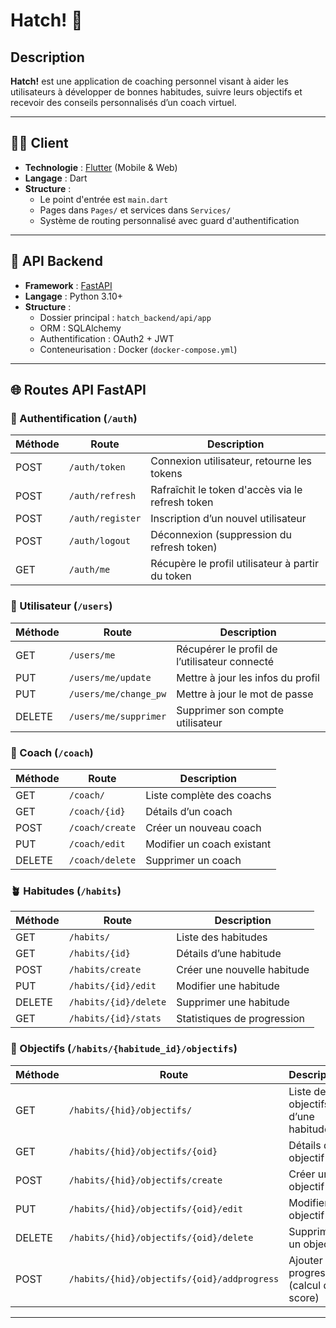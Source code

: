 # Hatch! 🐣

## Description
**Hatch!** est une application de coaching personnel visant à aider les utilisateurs à développer de bonnes habitudes, suivre leurs objectifs et recevoir des conseils personnalisés d’un coach virtuel.

---

## 🧑‍💻 Client

- **Technologie** : [Flutter](https://flutter.dev/) (Mobile & Web)
- **Langage** : Dart
- **Structure** :
  - Le point d'entrée est `main.dart`
  - Pages dans `Pages/` et services dans `Services/`
  - Système de routing personnalisé avec guard d'authentification

---

## 🧠 API Backend

- **Framework** : [FastAPI](https://fastapi.tiangolo.com/)
- **Langage** : Python 3.10+
- **Structure** :
  - Dossier principal : `hatch_backend/api/app`
  - ORM : SQLAlchemy
  - Authentification : OAuth2 + JWT
  - Conteneurisation : Docker (`docker-compose.yml`)

---

## 🌐 Routes API FastAPI

### 🔐 Authentification (`/auth`)
| Méthode | Route            | Description |
|--------|------------------|-------------|
| POST   | `/auth/token`    | Connexion utilisateur, retourne les tokens |
| POST   | `/auth/refresh`  | Rafraîchit le token d'accès via le refresh token |
| POST   | `/auth/register` | Inscription d’un nouvel utilisateur |
| POST   | `/auth/logout`   | Déconnexion (suppression du refresh token) |
| GET    | `/auth/me`       | Récupère le profil utilisateur à partir du token |

### 👤 Utilisateur (`/users`)
| Méthode | Route                  | Description |
|--------|------------------------|-------------|
| GET    | `/users/me`            | Récupérer le profil de l’utilisateur connecté |
| PUT    | `/users/me/update`     | Mettre à jour les infos du profil |
| PUT    | `/users/me/change_pw`  | Mettre à jour le mot de passe |
| DELETE | `/users/me/supprimer`  | Supprimer son compte utilisateur |

### 🧠 Coach (`/coach`)
| Méthode | Route         | Description |
|--------|---------------|-------------|
| GET    | `/coach/`     | Liste complète des coachs |
| GET    | `/coach/{id}` | Détails d’un coach |
| POST   | `/coach/create` | Créer un nouveau coach |
| PUT    | `/coach/edit` | Modifier un coach existant |
| DELETE | `/coach/delete` | Supprimer un coach |

### 🪴 Habitudes (`/habits`)
| Méthode | Route                         | Description |
|--------|-------------------------------|-------------|
| GET    | `/habits/`                    | Liste des habitudes |
| GET    | `/habits/{id}`                | Détails d’une habitude |
| POST   | `/habits/create`              | Créer une nouvelle habitude |
| PUT    | `/habits/{id}/edit`           | Modifier une habitude |
| DELETE | `/habits/{id}/delete`         | Supprimer une habitude |
| GET    | `/habits/{id}/stats`          | Statistiques de progression |

### 🌟 Objectifs (`/habits/{habitude_id}/objectifs`)
| Méthode | Route                                                                 | Description |
|--------|------------------------------------------------------------------------|-------------|
| GET    | `/habits/{hid}/objectifs/`                                            | Liste des objectifs d’une habitude |
| GET    | `/habits/{hid}/objectifs/{oid}`                                       | Détails d’un objectif |
| POST   | `/habits/{hid}/objectifs/create`                                      | Créer un objectif |
| PUT    | `/habits/{hid}/objectifs/{oid}/edit`                                  | Modifier un objectif |
| DELETE | `/habits/{hid}/objectifs/{oid}/delete`                                | Supprimer un objectif |
| POST   | `/habits/{hid}/objectifs/{oid}/addprogress`                           | Ajouter une progression (calcul du score) |

---

